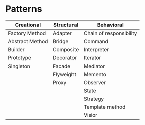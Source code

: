 
# Patterns

| Creational | Structural | Behavioral |
|------------|------------|-------------|
| Factory Method | Adapter | Chain of responsibility |
| Abstract Method | Bridge | Command |
| Builder | Composite | Interpreter|
| Prototype | Decorator | Iterator |
| Singleton | Facade | Mediator |
|| Flyweight| Memento |
|| Proxy | Observer |
||| State |
||| Strategy |
||| Template method |
||| Visior |

